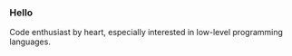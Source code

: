 ### Hello
Code enthusiast by heart, especially interested in low-level programming languages. 

<!-- ![Most Used Languages](https://github-readme-stats.vercel.app/api/top-langs/?username=niclaslind&theme=dark&layout=compact)
<img src="https://github-readme-stats.vercel.app/api?username=niclaslind&show_icons=true&theme=dark" alt="logo" height="160" align="left" style="margin: 5px; margin-bottom: 20px;" /> -->

<!--
![](./profile-3d-contrib/profile-night-rainbow.svg)
![Snake animation](https://github.com/niclaslind/niclaslind/blob/output/github-contribution-grid-snake.svg)

**niclaslind/niclaslind** is a ✨ _special_ ✨ repository because its `README.md` (this file) appears on your GitHub profile.

Here are some ideas to get you started:

- 👯 I’m looking to collaborate on ...
- 🤔 I’m looking for help with ...
- 📫 How to reach me: ...
- 😄 Pronouns: ...
- ⚡ Fun fact: ...
-->
